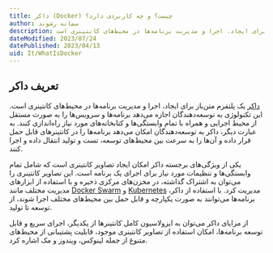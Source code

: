 ```yaml
---
title: داکر (Docker) چیست؟ و چه کاربردی دارد؟
author: سمانه رشوند
description: داکر یک پلتفرم متن‌باز و متقابل برای ایجاد، اجرا و مدیریت برنامه‌ها در محیط‌های کانتینری است. 
dateModified: 2023/07/24  
datePublished: 2023/04/13   
uid: It/WhatIsDocker
---
```

## تعریف داکر
<a href="https://www.docker.com/" target="_blank">داکر</a> یک پلتفرم متن‌باز برای ایجاد، اجرا و مدیریت برنامه‌ها در محیط‌های کانتینری است. این تکنولوژی به توسعه‌دهندگان اجازه می‌دهد برنامه‌ها و سرویس‌ها را به صورت مستقل از محیط اجرایی و همراه با تمام وابستگی‌ها و کتابخانه‌های مورد نیاز راه‌اندازی کنند. به عبارت دیگر، داکر به توسعه‌دهندگان امکان می‌دهد برنامه‌ها را در کانتینرهای قابل حمل قرار داده و آن‌ها را به سرعت بین محیط‌های توسعه، تست و تولید انتقال داده و اجرا کنند.

یکی از ویژگی‌های برجسته داکر امکان ایجاد تصاویر کانتینری است که شامل تمام وابستگی‌ها و تنظیمات مورد نیاز برای اجرای یک برنامه است. این تصاویر کانتینری را می‌توان به اشتراک گذاشته، در مخزن‌های مرکزی ذخیره و با استفاده از ابزارهای مدیریت مختلف مانند <a href="https://www.hooshkar.com/Wiki/InformationTechnology/WhatIsDockerSwarm" target="_blank">Docker Swarm</a> و <a href="https://www.hooshkar.com/Wiki/InformationTechnology/WhatIsKubernetes" target="_blank">Kubernetes</a> مدیریت کرد. با استفاده از داکر، برنامه‌ها می‌توانند به صورت یکپارچه و قابل حمل بین محیط‌های مختلف اجرا شوند، از توسعه تا تولید.

از مزایای داکر می‌توان به ایزولاسیون کامل کانتینرها از یکدیگر، اجرای سریع و قابل توسعه برنامه‌ها، امکان استفاده از تصاویر کانتینری موجود، قابلیت پشتیبانی از محیط‌های متنوع از جمله لینوکس، ویندوز و مک اشاره کرد.
